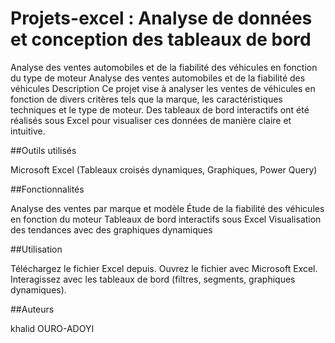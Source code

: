 # Projets-excel :  Analyse de données et conception des tableaux de bord
Analyse des ventes automobiles et de la fiabilité des véhicules en fonction du type de moteur
Analyse des ventes automobiles et de la fiabilité des véhicules
Description
Ce projet vise à analyser les ventes de véhicules en fonction de divers critères tels que la marque, les caractéristiques techniques et le type de moteur.
Des tableaux de bord interactifs ont été réalisés sous Excel pour visualiser ces données de manière claire et intuitive.

##Outils utilisés

Microsoft Excel (Tableaux croisés dynamiques, Graphiques, Power Query)

##Fonctionnalités

Analyse des ventes par marque et modèle
Étude de la fiabilité des véhicules en fonction du moteur
Tableaux de bord interactifs sous Excel
Visualisation des tendances avec des graphiques dynamiques

##Utilisation

Téléchargez le fichier Excel depuis.
Ouvrez le fichier avec Microsoft Excel.
Interagissez avec les tableaux de bord (filtres, segments, graphiques dynamiques).

##Auteurs

khalid OURO-ADOYI 
